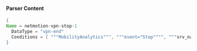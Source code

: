 #### Parser Content
```Java
{
Name = netmotion-vpn-stop-1
  DataType = "vpn-end"
  Conditions = [ """MobilityAnalytics""", """event="Stop"""", """srv_name=""", """ plat="""", """ m_pid="""",  ]
}
```